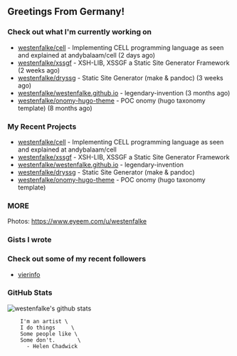 ## Greetings From Germany!

### Check out what I'm currently working on

- [westenfalke/cell](https://github.com/westenfalke/cell) - Implementing CELL programming language as seen and explained at andybalaam/cell (2 days ago)
- [westenfalke/xssgf](https://github.com/westenfalke/xssgf) - XSH-LIB, XSSGF a Static Site Generator Framework (2 weeks ago)
- [westenfalke/dryssg](https://github.com/westenfalke/dryssg) - Static Site Generator (make &amp; pandoc) (3 weeks ago)
- [westenfalke/westenfalke.github.io](https://github.com/westenfalke/westenfalke.github.io) - legendary-invention (3 months ago)
- [westenfalke/onomy-hugo-theme](https://github.com/westenfalke/onomy-hugo-theme) - POC onomy (hugo taxonomy template)  (8 months ago)

### My Recent Projects

- [westenfalke/cell](https://github.com/westenfalke/cell) - Implementing CELL programming language as seen and explained at andybalaam/cell
- [westenfalke/xssgf](https://github.com/westenfalke/xssgf) - XSH-LIB, XSSGF a Static Site Generator Framework
- [westenfalke/westenfalke.github.io](https://github.com/westenfalke/westenfalke.github.io) - legendary-invention
- [westenfalke/dryssg](https://github.com/westenfalke/dryssg) - Static Site Generator (make &amp; pandoc)
- [westenfalke/onomy-hugo-theme](https://github.com/westenfalke/onomy-hugo-theme) - POC onomy (hugo taxonomy template) 

### MORE 
Photos: https://www.eyeem.com/u/westenfalke

### Gists I wrote


### Check out some of my recent followers

- [vierinfo](https://github.com/vierinfo)

### GitHub Stats
![westenfalke's github stats](https://github-readme-stats.vercel.app/api?username=westenfalke&count_private=true&hide_title=true)

```vim 
    I'm an artist \
    I do things     \
    Some people like \
    Some don't.       \
      - Helen Chadwick
```
